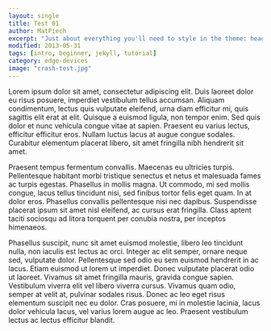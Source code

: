 ```yaml
---
layout: single
title: Test 01
author: MatPiech
excerpt: "Just about everything you'll need to style in the theme: headings, paragraphs, blockquotes, tables, code blocks, and more."
modified: 2013-05-31
tags: [intro, beginner, jekyll, tutorial]
category: edge-devices
image: "crash-test.jpg"
---
```


Lorem ipsum dolor sit amet, consectetur adipiscing elit. Duis laoreet dolor eu risus posuere, imperdiet vestibulum tellus accumsan. Aliquam condimentum, lectus quis vulputate eleifend, urna diam efficitur mi, quis sagittis elit erat at elit. Quisque a euismod ligula, non tempor enim. Sed quis dolor et nunc vehicula congue vitae at sapien. Praesent eu varius lectus, efficitur efficitur eros. Nullam luctus lacus at augue congue sodales. Curabitur elementum placerat libero, sit amet fringilla nibh hendrerit sit amet.

Praesent tempus fermentum convallis. Maecenas eu ultricies turpis. Pellentesque habitant morbi tristique senectus et netus et malesuada fames ac turpis egestas. Phasellus in mollis magna. Ut commodo, mi sed mollis congue, lacus tellus tincidunt nisi, sed finibus tortor felis eget quam. In at dolor eros. Phasellus convallis pellentesque nisi nec dapibus. Suspendisse placerat ipsum sit amet nisl eleifend, ac cursus erat fringilla. Class aptent taciti sociosqu ad litora torquent per conubia nostra, per inceptos himenaeos.

Phasellus suscipit, nunc sit amet euismod molestie, libero leo tincidunt nulla, non iaculis est lectus ac orci. Integer ac elit semper, ornare neque sed, vulputate dolor. Pellentesque sed odio eu sem euismod hendrerit in ac lacus. Etiam euismod ut lorem ut imperdiet. Donec vulputate placerat odio ut laoreet. Vivamus sit amet fringilla mauris, gravida congue sapien. Vestibulum viverra elit vel libero viverra cursus. Vivamus quam odio, semper at velit at, pulvinar sodales risus. Donec ac leo eget risus elementum suscipit nec eu dolor. Cras posuere, mi in molestie lacinia, lacus dolor vehicula lacus, vel varius lorem augue ac leo. Praesent vestibulum lectus ac lectus efficitur blandit.